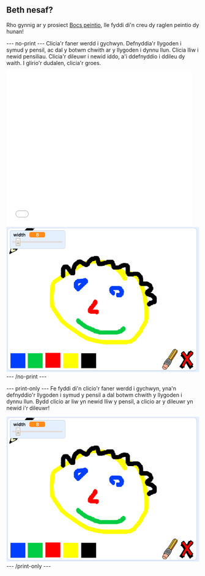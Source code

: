 ## Beth nesaf?

Rho gynnig ar y prosiect [Bocs peintio](https://projects.raspberrypi.org/en/projects/paint-box?utm_source=pathway&utm_medium=whatnext&utm_campaign=projects), lle fyddi di'n creu dy raglen peintio dy hunan!

--- no-print --- Clicia'r faner werdd i gychwyn. Defnyddia'r llygoden i symud y pensil, ac dal y botwm chwith ar y llygoden i dynnu llun. Clicia lliw i newid pensiliau. Clicia'r dileuwr i newid iddo, a'i ddefnyddio i ddileu dy waith. I glirio'r dudalen, clicia'r groes.

<div class="scratch-preview">
  <iframe allowtransparency="true" width="485" height="402" src="//scratch.mit.edu/projects/embed/267243161/?autostart=false" frameborder="0" scrolling="no"></iframe>
  <img src="images/paint-box-showcase.png">
</div>
--- /no-print ---

--- print-only --- Fe fyddi di'n clicio'r faner werdd i gychwyn, yna'n defnyddio'r llygoden i symud y pensil a dal botwm chwith y llygoden i dynnu llun. Bydd clicio ar liw yn newid lliw y pensil, a clicio ar y dileuwr yn newid i'r dileuwr!

![arddangos](images/paint-box-showcase.png) --- /print-only ---
